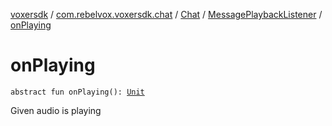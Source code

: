 [voxersdk](../../../index.md) / [com.rebelvox.voxersdk.chat](../../index.md) / [Chat](../index.md) / [MessagePlaybackListener](index.md) / [onPlaying](./on-playing.md)

# onPlaying

`abstract fun onPlaying(): `[`Unit`](https://kotlinlang.org/api/latest/jvm/stdlib/kotlin/-unit/index.html)

Given audio is playing

